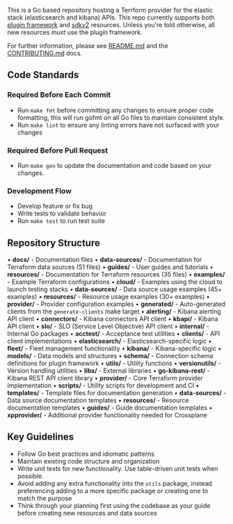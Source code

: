 This is a Go based repository hosting a Terrform provider for the elastic stack (elasticsearch and kibana) APIs.  This repo currently supports both [plugin framework](https://developer.hashicorp.com/terraform/plugin/framework/getting-started/code-walkthrough) and [sdkv2](https://developer.hashicorp.com/terraform/plugin/sdkv2) resources. Unless you're told otherwise, all new resources _must_ use the plugin framework. 

For further information, please see [README.md](../README.md) and the [CONTRIBUTING.md](../CONTRIBUTING.md) docs.

## Code Standards

### Required Before Each Commit
- Run `make fmt` before committing any changes to ensure proper code formatting, this will run gofmt on all Go files to maintain consistent style.
- Run `make lint` to ensure any linting errors have not surfaced with your changes

### Required Before Pull Request
- Run `make gen` to update the documentation and code based on your changes.

### Development Flow
- Develop feature or fix bug
- Write tests to validate behavior
- Run `make test` to run test suite

## Repository Structure

• **docs/** - Documentation files
  • **data-sources/** - Documentation for Terraform data sources (51 files)
  • **guides/** - User guides and tutorials
  • **resources/** - Documentation for Terraform resources (35 files)
• **examples/** - Example Terraform configurations
  • **cloud/** - Examples using the cloud to launch testing stacks
  • **data-sources/** - Data source usage examples (45+ examples)
  • **resources/** - Resource usage examples (30+ examples)
  • **provider/** - Provider configuration examples
• **generated/** - Auto-generated clients from the `generate-clients` make target
  • **alerting/** - Kibana alerting API client
  • **connectors/** - Kibana connectors API client
  • **kbapi/** - Kibana API client
  • **slo/** - SLO (Service Level Objective) API client
• **internal/** - Internal Go packages
  • **acctest/** - Acceptance test utilities
  • **clients/** - API client implementations
  • **elasticsearch/** - Elasticsearch-specific logic
  • **fleet/** - Fleet management functionality
  • **kibana/** - Kibana-specific logic
  • **models/** - Data models and structures
  • **schema/** - Connection schema definitions for plugin framework
  • **utils/** - Utility functions
  • **versionutils/** - Version handling utilities
• **libs/** - External libraries
  • **go-kibana-rest/** - Kibana REST API client library
• **provider/** - Core Terraform provider implementation
• **scripts/** - Utility scripts for development and CI
• **templates/** - Template files for documentation generation
  • **data-sources/** - Data source documentation templates
  • **resources/** - Resource documentation templates
  • **guides/** - Guide documentation templates
• **xpprovider/** - Additional provider functionality needed for Crossplane

## Key Guidelines
* Follow Go best practices and idiomatic patterns
* Maintain existing code structure and organization
* Write unit tests for new functionality. Use table-driven unit tests when possible.
* Avoid adding any extra functionality into the `utils` package, instead preferencing adding to a more specific package or creating one to match the purpose
* Think through your planning first using the codebase as your guide before creating new resources and data sources

